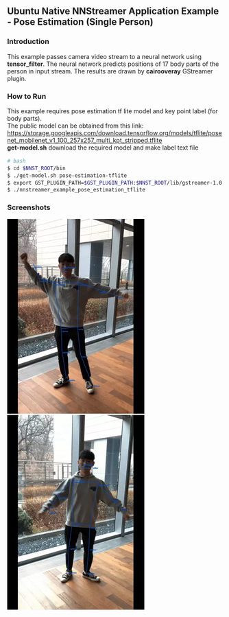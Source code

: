 ## Ubuntu Native NNStreamer Application Example - Pose Estimation (Single Person)
### Introduction
This example passes camera video stream to a neural network using **tensor_filter**. 
The neural network predicts positions of 17 body parts of the person in input stream. The results are drawn by **cairooveray** GStreamer plugin.

### How to Run
This example requires pose estimation tf lite model and key point label (for body parts).  
The public model can be obtained from this link: https://storage.googleapis.com/download.tensorflow.org/models/tflite/posenet_mobilenet_v1_100_257x257_multi_kpt_stripped.tflite  
**get-model.<span>sh** download the required model and make label text file
```bash
# bash
$ cd $NNST_ROOT/bin
$ ./get-model.sh pose-estimation-tflite
$ export GST_PLUGIN_PATH=$GST_PLUGIN_PATH:$NNST_ROOT/lib/gstreamer-1.0
$ ./nnstreamer_example_pose_estimation_tflite
```

### Screenshots
![Alt me](./yongjoo1.webp)![Alt me_again](./yongjoo2.webp)
